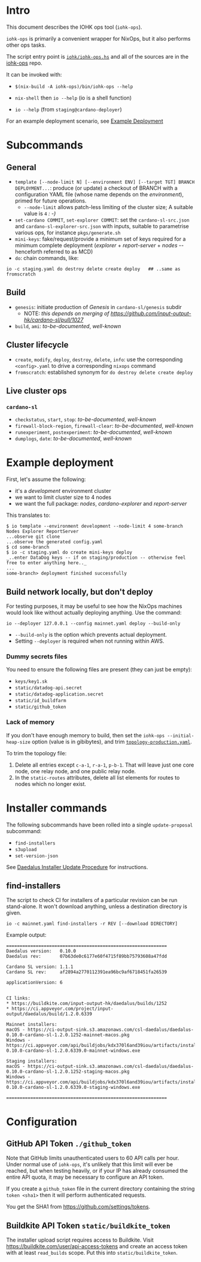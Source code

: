 # Intro

This document describes the IOHK ops tool (`iohk-ops`).

`iohk-ops` is primarily a convenient wrapper for NixOps, but it also
performs other ops tasks.

The script entry point is [`iohk/iohk-ops.hs`](https://github.com/input-output-hk/iohk-ops/blob/master/iohk/iohk-ops.hs)
and all of the sources are in the [iohk-ops](https://github.com/input-output-hk/iohk-ops)
repo.

It can be invoked with:

 - `$(nix-build -A iohk-ops)/bin/iohk-ops --help`

 - `nix-shell` then `io --help` (io is a shell function)

 - `io --help` (from `staging@cardano-deployer`)

For an example deployment scenario, see [Example Deployment](#example-deployment)

# Subcommands
## General

- `template [--node-limit N] [--environment ENV] [--target TGT] BRANCH DEPLOYMENT...`: produce (or update) a checkout of BRANCH with a configuration YAML file (whose name depends on the _environment_), primed for future operations.
    - `--node-limit` allows patch-less limiting of the cluster size;  A suitable value is `4` _: -)_
- `set-cardano COMMIT`, `set-explorer COMMIT`: set the `cardano-sl-src.json` and `cardano-sl-explorer-src.json` with inputs, suitable to parametrise various ops, for instance `pkgs/generate.sh`
- `mini-keys`: fake/request/provide a minimum set of keys required for a minimum complete deployment (_explorer_ + _report-server_ + _nodes_ -- henceforth referred to as MCD)
- `do`: chain commands, like:

```
io -c staging.yaml do destroy delete create deploy   ## ..same as fromscratch
```

## Build

- `genesis`: initiate production of _Genesis_ in `cardano-sl/genesis` subdir
    - NOTE: _this depends on merging of https://github.com/input-output-hk/cardano-sl/pull/1027_
- `build`, `ami`: _to-be-documented_, _well-known_

## Cluster lifecycle

- `create`, `modify`, `deploy`, `destroy`, `delete`, `info`: use the corresponding `<config>.yaml` to drive a corresponding `nixops` command
- `fromscratch`: established synonym for `do destroy delete create deploy`

## Live cluster ops
### `cardano-sl`
- `checkstatus`, `start`, `stop`: _to-be-documented_, _well-known_
- `firewall-block-region`, `firewall-clear`: _to-be-documented_, _well-known_
- `runexperiment`, `postexperiment`: _to-be-documented_, _well-known_
- `dumplogs`, `date`: _to-be-documented_, _well-known_

# Example deployment

First, let's assume the following:

- it's a _development_ environment cluster
- we want to limit cluster size to 4 nodes
- we want the full package: _nodes_, _cardano-explorer_ and _report-server_

This translates to:
```
$ io template --environment development --node-limit 4 some-branch Nodes Explorer ReportServer
...observe git clone
...observe the generated config.yaml
$ cd some-branch
$ io -c staging.yaml do create mini-keys deploy
_..enter DataDog keys -- if on staging/production -- otherwise feel free to enter anything here.._
...
some-branch> deployment finished successfully
```

## Build network locally, but don't deploy

For testing purposes, it may be useful to see how the NixOps machines
would look like without actually deploying anything. Use the command:

    io --deployer 127.0.0.1 --config mainnet.yaml deploy --build-only

 * `--build-only` is the option which prevents actual deployment.
 * Setting `--deployer` is required when not running within AWS.

### Dummy secrets files

You need to ensure the following files are present (they can just be empty):

- `keys/key1.sk`
- `static/datadog-api.secret`
- `static/datadog-application.secret`
- `static/id_buildfarm`
- `static/github_token`

### Lack of memory

If you don't have enough memory to build, then set the `iohk-ops --initial-heap-size` option (value is in gibibytes), and trim
[`topology-production.yaml`](https://github.com/input-output-hk/iohk-ops/blob/master/topology-production.yaml).

To trim the topology file:
1. Delete all entries except `c-a-1`, `r-a-1`, `p-b-1`. That will
   leave just one core node, one relay node, and one public relay
   node.
2. In the `static-routes` attributes, delete all list elements for
   routes to nodes which no longer exist.


# Installer commands

The following subcommands have been rolled into a single
`update-proposal` subcommand:

 - `find-installers`
 - `s3upload`
 - `set-version-json`
 
See [Daedalus Installer Update Procedure](./Daedalus-Installer-Update-Procedure.md)
for instructions.

## find-installers

The script to check CI for installers of a particular revision can be
run stand-alone. It won't download anything, unless a destination
directory is given.

    io -c mainnet.yaml find-installers -r REV [--download DIRECTORY]

Example output:

    ============================================================
    Daedalus version:   0.10.0
    Daedalus rev:       07b63de0c6177e60f4715f89bb75793608a47fdd

    Cardano SL version: 1.1.1
    Cardano SL rev:     af2894a2770112391ea96bc9af6718451fa26539

    applicationVersion: 6


    CI links:
    * https://buildkite.com/input-output-hk/daedalus/builds/1252
    * https://ci.appveyor.com/project/input-output/daedalus/build/1.2.0.6339

    Mainnet installers:
    macOS - https://ci-output-sink.s3.amazonaws.com/csl-daedalus/daedalus-0.10.0-cardano-sl-1.2.0.1252-mainnet-macos.pkg
    Windows - https://ci.appveyor.com/api/buildjobs/kdx370l6and39iou/artifacts/installers/daedalus-0.10.0-cardano-sl-1.2.0.6339.0-mainnet-windows.exe

    Staging installers:
    macOS - https://ci-output-sink.s3.amazonaws.com/csl-daedalus/daedalus-0.10.0-cardano-sl-1.2.0.1252-staging-macos.pkg
    Windows - https://ci.appveyor.com/api/buildjobs/kdx370l6and39iou/artifacts/installers/daedalus-0.10.0-cardano-sl-1.2.0.6339.0-staging-windows.exe

    ============================================================


# Configuration

## GitHub API Token `./github_token`

Note that GitHub limits unauthenticated users to 60 API calls per hour. Under normal use of `iohk-ops`, it's unlikely that this limit will ever be reached, but when testing heavily, or if your IP has already consumed the entire API quota, it may be necessary to configure an API token.

If you create a `github_token` file in the current directory containing the string `token <sha1>` then it will perform authenticated requests.

You get the SHA1 from <https://github.com/settings/tokens>.

## Buildkite API Token `static/buildkite_token`

The installer upload script requires access to Buildkite. Visit <https://buildkite.com/user/api-access-tokens> and create an access token with at least `read_builds` scope. Put this into `static/buildkite_token`.
